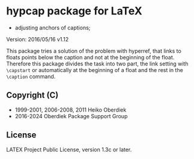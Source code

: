 # hypcap package for LaTeX

* adjusting anchors of captions;

Version: 2016/05/16 v1.12

This package tries a solution of the problem with
hyperref, that links to floats points below the
caption and not at the beginning of the float.
Therefore this package divides the task into two
part, the link setting with `\capstart` or
automatically at the beginning of a float and
the rest in the `\caption` command.

## Copyright (C)
*    1999-2001, 2006-2008, 2011 Heiko Oberdiek
*    2016-2024 Oberdiek Package Support Group

## License
LATEX Project Public License, version 1.3c or later.
